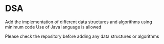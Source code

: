 # DSA
Add the implementation of different data structures and algorithms using minimum code
Use of Java language is allowed


Please check the repository before adding any data structures or algorithms
